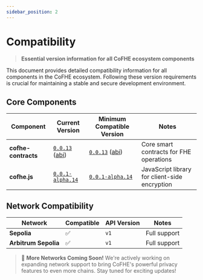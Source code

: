 ```yaml
---
sidebar_position: 2
---
```


# Compatibility

> **Essential version information for all CoFHE ecosystem components**

This document provides detailed compatibility information for all components in the CoFHE ecosystem. Following these version requirements is crucial for maintaining a stable and secure development environment.

## Core Components

| Component | Current Version | Minimum Compatible Version                                                                | Notes |
|-----------|----------------|-------------------------------------------------------------------------------------------|-------|
| **cofhe-contracts** | [`0.0.13`](https://github.com/FhenixProtocol/cofhe-contracts/tree/v0.0.13) ([abi](https://cofhe-docs.s3.us-east-1.amazonaws.com/v0.0.13/index.html)) | [`0.0.13`](https://github.com/FhenixProtocol/cofhe-contracts/tree/v0.0.13) ([abi](https://cofhe-docs.s3.us-east-1.amazonaws.com/v0.0.13/index.html))      | Core smart contracts for FHE operations |
| **cofhe.js** | [`0.0.1-alpha.14`](https://github.com/FhenixProtocol/cofhejs/releases/tag/v0.0.1-alpha.14) | [`0.0.1-alpha.14`](https://github.com/FhenixProtocol/cofhejs/releases/tag/v0.0.1-alpha.14) | JavaScript library for client-side encryption |


## Network Compatibility

| Network | Compatible | API Version | Notes |
|---------|------------|-------------|-------|
| **Sepolia** | ✅ | `v1` | Full support |
| **Arbitrum Sepolia** | ✅ | `v1` | Full support |

> 🚀 **More Networks Coming Soon!** We're actively working on expanding network support to bring CoFHE's powerful privacy features to even more chains. Stay tuned for exciting updates!